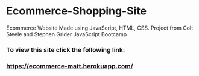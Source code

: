 # Ecommerce-Shopping-Site
Ecommerce Website Made using JavaScript, HTML, CSS. Project from Colt Steele and Stephen Grider JavaScript Bootcamp

### To view this site click the following link:
### https://ecommerce-matt.herokuapp.com/



